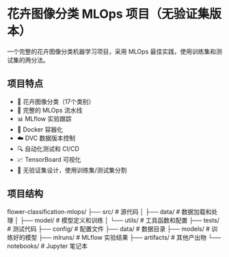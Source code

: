 # 花卉图像分类 MLOps 项目（无验证集版本）

一个完整的花卉图像分类机器学习项目，采用 MLOps 最佳实践，使用训练集和测试集的两分法。

## 项目特点

- 🎯 花卉图像分类（17个类别）
- 🔧 完整的 MLOps 流水线
- 📊 MLflow 实验跟踪
- 🐳 Docker 容器化
- ☁️ DVC 数据版本控制
- 🔍 自动化测试和 CI/CD
- 📈 TensorBoard 可视化
- 🚫 无验证集设计，使用训练集/测试集分割

## 项目结构
flower-classification-mlops/
├── src/ # 源代码
│ ├── data/ # 数据加载和处理
│ ├── model/ # 模型定义和训练
│ └── utils/ # 工具函数和配置
├── tests/ # 测试代码
├── config/ # 配置文件
├── data/ # 数据目录
├── models/ # 训练好的模型
├── mlruns/ # MLflow 实验结果
├── artifacts/ # 其他产出物
└── notebooks/ # Jupyter 笔记本